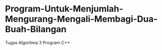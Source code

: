 # Program-Untuk-Menjumlah-Mengurang-Mengali-Membagi-Dua-Buah-Bilangan
Tugas Algoritma 3 Program C++
